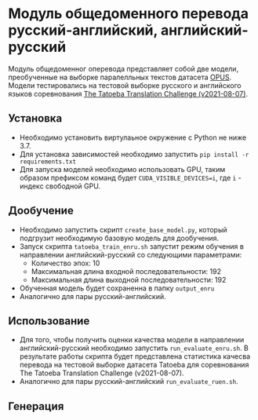# Модуль общедоменного перевода русский-английский, английский-русский

Модуль общедоменног оперевода представляет собой две модели, преобученные на выборке паралелльных текстов датасета [OPUS](https://opus.nlpl.eu/). Модели тестировались на тестовой выборке русского и английского языков соревнования [The Tatoeba Translation Challenge (v2021-08-07)](https://github.com/Helsinki-NLP/Tatoeba-Challenge/blob/master/README-v2021-08-07.md).

## Установка

- Необходимо установить виртулаьное окружение с Python не ниже 3.7.
- Для установка зависимостей необходимо запустить `pip install -r requirements.txt`
- Для запуска моделей необходимо использовать GPU, таким образом префиксом команд будет `CUDA_VISIBLE_DEVICES=i`, где `i` - индекс свободной GPU.

## Дообучение

- Необходимо запустить скрипт `create_base_model.py`, который подгрузит необходимую базовую модель для дообучения.
- Запуск скрипта `tatoeba_train_enru.sh` запустит режим обучения в направлении английский-русский со следующими параметрами:
  - Количество эпох: 10
  - Максимальная длина входной последовательности: 192
  - Максимальная длина выходной последовательности: 192
- Обученная модель будет сохраненна в папку `output_enru`
- Аналогично для пары русский-английский.

## Использование

- Для того, чтобы получить оценки качества модели в направлении английский-русский необходимо запустить `run_evaluate_enru.sh`. В результате работы скрипта будет представлена статистика качесва перевода на тестовой выборке датасета Tatoeba для соревнования The Tatoeba Translation Challenge (v2021-08-07).
- Аналогично для пары русский-английский `run_evaluate_ruen.sh`.

## Генерация
